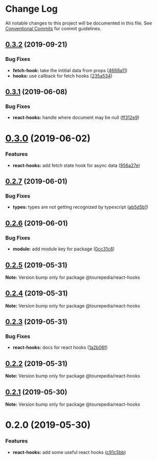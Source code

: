 # Change Log

All notable changes to this project will be documented in this file.
See [Conventional Commits](https://conventionalcommits.org) for commit guidelines.

## [0.3.2](https://github.com/tourepedia/tp-ui/compare/@tourepedia/react-hooks@0.3.1...@tourepedia/react-hooks@0.3.2) (2019-09-21)


### Bug Fixes

* **fetch-hook:** take the intitial data from props ([4668a11](https://github.com/tourepedia/tp-ui/commit/4668a11))
* **hooks:** use callback for fetch hooks ([235a534](https://github.com/tourepedia/tp-ui/commit/235a534))





## [0.3.1](https://github.com/tourepedia/tp-ui/compare/@tourepedia/react-hooks@0.3.0...@tourepedia/react-hooks@0.3.1) (2019-06-08)


### Bug Fixes

* **react-hooks:** handle where document may be null ([ff312e9](https://github.com/tourepedia/tp-ui/commit/ff312e9))





# [0.3.0](https://github.com/tourepedia/tp-ui/compare/@tourepedia/react-hooks@0.2.7...@tourepedia/react-hooks@0.3.0) (2019-06-02)


### Features

* **react-hooks:** add fetch state hook for async data ([956a27e](https://github.com/tourepedia/tp-ui/commit/956a27e))





## [0.2.7](https://github.com/tourepedia/tp-ui/compare/@tourepedia/react-hooks@0.2.6...@tourepedia/react-hooks@0.2.7) (2019-06-01)


### Bug Fixes

* **types:** types are not getting recognized by typescript ([ab5d5b1](https://github.com/tourepedia/tp-ui/commit/ab5d5b1))





## [0.2.6](https://github.com/tourepedia/tp-ui/compare/@tourepedia/react-hooks@0.2.5...@tourepedia/react-hooks@0.2.6) (2019-06-01)


### Bug Fixes

* **module:** add module key for package ([0cc31c8](https://github.com/tourepedia/tp-ui/commit/0cc31c8))





## [0.2.5](https://github.com/tourepedia/tp-ui/compare/@tourepedia/react-hooks@0.2.4...@tourepedia/react-hooks@0.2.5) (2019-05-31)

**Note:** Version bump only for package @tourepedia/react-hooks





## [0.2.4](https://github.com/tourepedia/tp-ui/compare/@tourepedia/react-hooks@0.2.3...@tourepedia/react-hooks@0.2.4) (2019-05-31)

**Note:** Version bump only for package @tourepedia/react-hooks





## [0.2.3](https://github.com/tourepedia/tp-ui/compare/@tourepedia/react-hooks@0.2.2...@tourepedia/react-hooks@0.2.3) (2019-05-31)


### Bug Fixes

* **react-hooks:** docs for react hooks ([1a2b06f](https://github.com/tourepedia/tp-ui/commit/1a2b06f))





## [0.2.2](https://github.com/tourepedia/tp-ui/compare/@tourepedia/react-hooks@0.2.1...@tourepedia/react-hooks@0.2.2) (2019-05-31)

**Note:** Version bump only for package @tourepedia/react-hooks





## [0.2.1](https://github.com/tourepedia/tp-ui/compare/@tourepedia/react-hooks@0.2.0...@tourepedia/react-hooks@0.2.1) (2019-05-30)

**Note:** Version bump only for package @tourepedia/react-hooks





# 0.2.0 (2019-05-30)


### Features

* **react-hooks:** add some useful react hooks ([c91c5bb](https://github.com/tourepedia/tp-ui/commit/c91c5bb))
